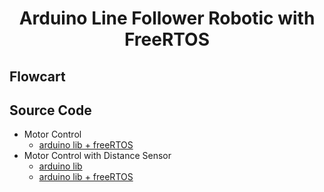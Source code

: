 <h1 align="center">Arduino Line Follower Robotic with FreeRTOS</h1>

## Flowcart

## Source Code
- Motor Control
  - [arduino lib + freeRTOS](/freertos_motordriver_v2/freertos_motordriver_v2.ino)
- Motor Control with Distance Sensor
  - [arduino lib](/motor_distance_v2/motor_distance_v2.ino)
  - [arduino lib + freeRTOS](/freertos_motor_distance_v1/freertos_motor_distance_v1.ino)